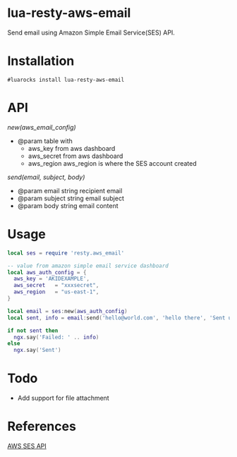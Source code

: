 # lua-resty-aws-email
Send email using Amazon Simple Email Service(SES) API.

# Installation

    #luarocks install lua-resty-aws-email


# API

*new(aws_email_config)*
- @param table with 
  - aws_key from aws dashboard
  - aws_secret from aws dashboard
  - aws_region aws_region is where the SES account created

*send(email, subject, body)*
- @param email string recipient email
- @param subject string email subject
- @param body string email content

# Usage
```lua
local ses = require 'resty.aws_email'

-- value from amazon simple email service dashboard
local aws_auth_config = {
  aws_key = 'AKIDEXAMPLE',
  aws_secret   = "xxxsecret",
  aws_region   = "us-east-1",  
}

local email = ses:new(aws_auth_config)
local sent, info = email:send('hello@world.com', 'hello there', 'Sent using AWS Simple Email Service API') 

if not sent then
  ngx.say('Failed: ' .. info)
else
  ngx.say('Sent')
```

# Todo
- Add support for file attachment


# References
[AWS SES API](https://docs.aws.amazon.com/ses/latest/DeveloperGuide/query-interface-requests.html)

